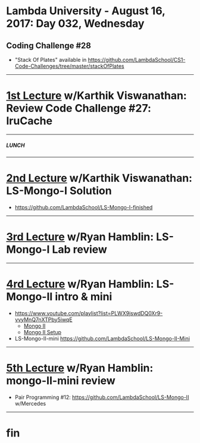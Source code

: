 # Lambda University - August 16, 2017: Day 032, Wednesday
## Coding Challenge #28
- "Stack Of Plates" available in https://github.com/LambdaSchool/CS1-Code-Challenges/tree/master/stackOfPlates
***
# [1st Lecture](https://youtu.be/Y9vyiZ9qnlw) w/Karthik Viswanathan: Review Code Challenge #27: lruCache
***
##### LUNCH
***
# [2nd Lecture](https://youtu.be/cSNmaz_Hi8w) w/Karthik Viswanathan: LS-Mongo-I Solution
- https://github.com/LambdaSchool/LS-Mongo-I-finished

***
# [3rd Lecture](NO_VIDEO_RECORDED) w/Ryan Hamblin: LS-Mongo-I Lab review
***
# [4rd Lecture](https://www.youtube.com/playlist?list=PLWX9jswdDQ0Xr9-vvyMnQ7nXTPby5iwqE) w/Ryan Hamblin: LS-Mongo-II intro & mini
- https://www.youtube.com/playlist?list=PLWX9jswdDQ0Xr9-vvyMnQ7nXTPby5iwqE
  - [Mongo II](https://youtu.be/dXqBgRHw_y4)
  - [Mongo II Setup](https://youtu.be/JSzuL44eakA)
- LS-Mongo-II-mini https://github.com/LambdaSchool/LS-Mongo-II-Mini

***
# [5th Lecture](https://youtu.be/QJOwc7-rk9A) w/Ryan Hamblin: mongo-II-mini review
- Pair Programming #12: https://github.com/LambdaSchool/LS-Mongo-II w/Mercedes

***
# fin
